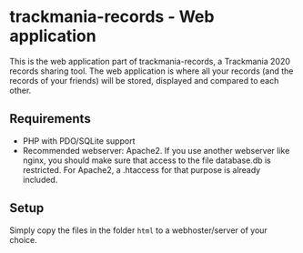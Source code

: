 # trackmania-records - Web application

This is the web application part of trackmania-records, a Trackmania 2020
records sharing tool. The web application is where all your records (and the
records of your friends) will be stored, displayed and compared to each other.

## Requirements

- PHP with PDO/SQLite support
- Recommended webserver: Apache2. If you use another webserver like nginx,
  you should make sure that access to the file database.db is restricted. For Apache2,
  a .htaccess for that purpose is already included.

## Setup

Simply copy the files in the folder ``html`` to a webhoster/server of your choice.
